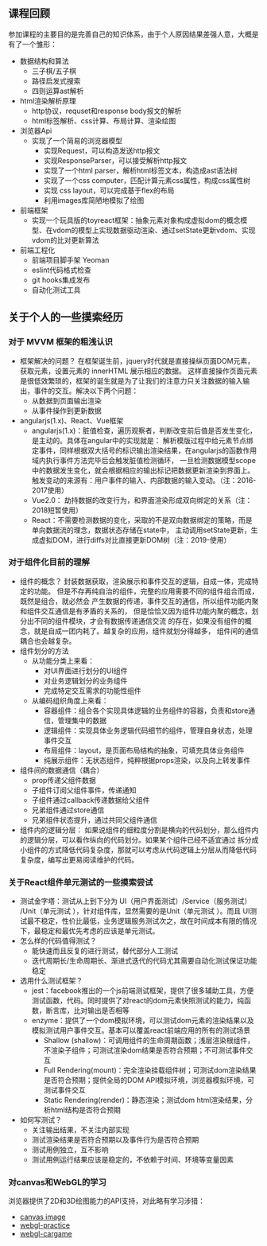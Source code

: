 
## 课程回顾
参加课程的主要目的是完善自己的知识体系，由于个人原因结果差强人意，大概是有了一个雏形：
* 数据结构和算法
  * 三子棋/五子棋
  * 路径启发式搜索
  * 四则运算ast解析
* html渲染解析原理
  * http协议，requset和response body报文的解析
  * html标签解析、css计算、布局计算、渲染绘图
* 浏览器Api
  * 实现了一个简易的浏览器模型
    * 实现Request，可以构造发送http报文
    * 实现ResponseParser，可以接受解析http报文
    * 实现了一个html parser，解析html标签文本，构造成ast语法树
    * 实现了一个css computer，匹配计算元素css属性，构成css属性树
    * 实现 css layout，可以完成基于flex的布局
    * 利用images库简陋地模拟了绘图
* 前端框架
  * 实现一个玩具版的toyreact框架：抽象元素对象构成虚拟dom的概念模型、在vdom的模型上实现数据驱动渲染、通过setState更新vdom、实现vdom的比对更新算法
* 前端工程化
  * 前端项目脚手架 Yeoman 
  * eslint代码格式检查
  * git hooks集成发布
  * 自动化测试工具

## 关于个人的一些摸索经历
### 对于 MVVM 框架的粗浅认识
* 框架解决的问题？
在框架诞生前，jquery时代就是直接操纵页面DOM元素，获取元素，设置元素的 innerHTML 展示相应的数据。 这样直接操作页面元素是很低效繁琐的，框架的诞生就是为了让我们的注意力只关注数据的输入输出，事件的交互。解决以下两个问题：
  * 从数据到页面输出渲染
  * 从事件操作到更新数据
* angularjs(1.x)、React、Vue框架
  * angularjs(1.x)：脏值检查，遍历观察者，判断改变前后值是否发生变化，是主动的。具体在angular中的实现就是： 解析模版过程中给元素节点绑定事件，同样根据双大括号的标识输出渲染结果，在angularjs的函数作用域内执行事件方法完毕后会触发脏值检测循环， 一旦检测数据模型scope中的数据发生变化，就会根据相应的输出标记把数据更新渲染到界面上。触发变动的来源有：用户事件的输入、内部数据的输入变动。（注：2016-2017使用）
  * Vue2.0： 劫持数据的改变行为，和界面渲染形成双向绑定的关系（注：2018短暂使用）
  * React：不需要检测数据的变化，采取的不是双向数据绑定的策略，而是单向数据流的理念，数据状态存储在state中， 主动调用setState更新，生成虚拟DOM，进行diffs对比直接更新DOM树（注：2019-使用）
### 对于组件化目前的理解
* 组件的概念？
封装数据获取，渲染展示和事件交互的逻辑，自成一体，完成特定的功能。
但是不存再纯自治的组件，完整的应用需要不同的组件组合而成，既然是组合，就必然会
产生数据的传递，事件交互的通信，所以组件功能内聚和组件交互通信是有矛盾的关系的，
但是恰恰又因为组件功能内聚的概念，划分出不同的组件模块，才会有数据传递通信交流
的存在，如果没有组件的概念，就是自成一团内耗了。越复杂的应用，组件就划分得越多，
组件间的通信耦合也会越复杂。
* 组件划分的方法
  * 从功能分类上来看：
    * 对UI界面进行划分的UI组件
    * 对业务逻辑划分的业务组件
    * 完成特定交互需求的功能性组件
  * 从编码组织角度上来看：
    * 容器组件：组合各个实现具体逻辑的业务组件的容器，负责和store通信，管理集中的数据
    * 逻辑组件：实现具体业务逻辑代码细节的组件，管理自身状态，处理事件交互
    * 布局组件：layout，是页面布局结构的抽象，可填充具体业务组件
    * 纯展示组件：无状态组件，纯粹根据props渲染，以及向上转发事件
* 组件间的数据通信（耦合）
  * prop传递父组件数据
  * 子组件订阅父组件事件，传递通知
  * 子组件通过callback传递数据给父组件
  * 兄弟组件通过store通信
  * 兄弟组件状态提升，通过共同父组件通信
* 组件内的逻辑分层：
如果说组件的细粒度分割是横向的代码划分，那么组件内的逻辑分层，可以看作纵向的代码划分。如果某个组件已经不适宜通过
拆分成小组件的方式降低代码复杂度，那就可以考虑从代码逻辑上分层从而降低代码复杂度，编写出更易阅读维护的代码。

### 关于React组件单元测试的一些摸索尝试
* 测试金字塔：测试从上到下分为 UI（用户界面测试）/Service（服务测试） /Unit（单元测试 ），针对组件库，显然需要的是Unit（单元测试 ）。而且
UI测试最不稳定，性价比最低，业务逻辑服务测试次之，故在时间成本有限的情况下，最稳定和最优先考虑的应该是单元测试。
* 怎么样的代码值得测试？
  * 能快速而且反复的进行测试，替代部分人工测试
  * 迭代周期长/生命周期长、渐进式迭代的代码尤其需要自动化测试保证功能稳定
* 选用什么测试框架？
  * jest：facebook推出的一个js前端测试框架，提供了很多辅助工具，方便测试函数，代码。同时提供了对react的dom元素快照测试的能力，纯函数，断言库，比对输出是否相等
  * enzyme：提供了一个dom模拟环境，可以测试dom元素的渲染结果以及模拟测试用户事件交互。基本可以覆盖react前端应用的所有的测试场景
    * Shallow (shallow)：可调用组件的生命周期函数；浅层渲染根组件，不渲染子组件；可测试渲染dom结果是否符合预期；不可测试事件交互
    * Full Rendering(mount)：完全渲染挂载组件树；可测试dom渲染结果是否符合预期；提供全局的DOM API模拟环境，浏览器模拟环境，可测试事件交互
    * Static Rendering(render)：静态渲染；测试dom html渲染结果，分析html结构是否符合预期
* 如何写测试？
  * 关注输出结果，不关注内部实现
  * 测试渲染结果是否符合预期以及事件行为是否符合预期
  * 测试用例独立，互不影响
  * 测试用例运行结果应该是稳定的，不依赖于时间、环境等变量因素

### 对canvas和WebGL的学习
浏览器提供了2D和3D绘图能力的API支持，对此略有学习涉猎：
* [canvas image](https://github.com/JiaFengZ/canvas-image)
* [webgl-practice](https://github.com/JiaFengZ/webgl-practice)
* [webgl-cargame](https://github.com/JiaFengZ/webgl-cargame)
